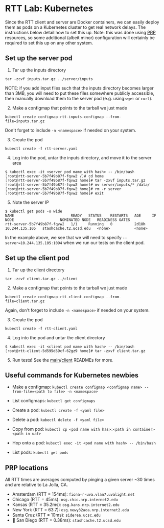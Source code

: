 # RTT Lab: Kubernetes
Since the RTT client and server are Docker containers, we can easily deploy them as pods on a Kubernetes cluster to get real network delays. The instructions below detail how to set this up. Note: this was done using [PRP](https://ucsd-prp.gitlab.io/) resources, so some additional (albeit minor) configuration will certainly be required to set this up on any other system.

## Set up the server pod
1. Tar up the inputs directory
```
tar -zcvf inputs.tar.gz ../server/inputs
```
NOTE: if you add input files such that the inputs directory becomes larger than 3MB, you will need to put these files somewhere publicly accessible, then manually download them to the server pod (e.g. using `wget` or `curl`).

2. Make a configmap that points to the tarball we just made
```
kubectl create configmap rtt-inputs-configmap --from-file=inputs.tar.gz
```
Don't forget to include `-n <namespace>` if needed on your system.

3. Create the pod
```
kubectl create -f rtt-server.yaml
```
4. Log into the pod, untar the inputs directory, and move it to the server area
```
$ kubectl exec -it <server pod name with hash> -- /bin/bash
[root@rtt-server-5b7f49b87f-fqvw2 /]# cd home
[root@rtt-server-5b7f49b87f-fqvw2 home]# tar -zxvf inputs.tar.gz
[root@rtt-server-5b7f49b87f-fqvw2 home]# mv server/inputs/* /data/
[root@rtt-server-5b7f49b87f-fqvw2 home]# rm -r server
[root@rtt-server-5b7f49b87f-fqvw2 home]# exit
```
5. Note the server IP
```
$ kubectl get pods -o wide
NAME                          READY   STATUS    RESTARTS   AGE     IP               NODE                     NOMINATED NODE   READINESS GATES
rtt-server-5b7f49b87f-fqvw2   1/1     Running   0          2d18h   10.244.135.105   stashcache.t2.ucsd.edu   <none>           <none>
```
In the example above, we see that we will need to specify `--server=10.244.135.105:1094` when we run our tests on the client pod.

## Set up the client pod
1. Tar up the client directory
```
tar -zcvf client.tar.gz ../client
```
2. Make a configmap that points to the tarball we just made
```
kubectl create configmap rtt-client-configmap --from-file=client.tar.gz
```
Again, don't forget to include `-n <namespace>` if needed on your system.

3. Create the pod
```
kubectl create -f rtt-client.yaml
```
4. Log into the pod and untar the client directory
```
$ kubectl exec -it <client pod name with hash> -- /bin/bash
[root@rtt-client-5d595d59cf-62gz9 home]# tar -zxvf client.tar.gz
```
5. Run tests! See the [main](https://github.com/jkguiang/rtt-lab/blob/main/README.md)/[client](https://github.com/jkguiang/rtt-lab/blob/main/client/README.md) READMEs for more.

## Useful commands for Kubernetes newbies
- Make a configmap: `kubectl create configmap <configmap name> --from-file=<path to file> -n <namespace>`

- List configmaps: `kubectl get configmaps`

- Create a pod: `kubectl create -f <yaml file>`

- Delete a pod: `kubectl delete -f <yaml file>`

- Copy from pod: `kubectl cp <pod name with has>:<path in container> <path in uaf>`

- Hop onto a pod: `kubectl exec -it <pod name with hash> -- /bin/bash`

- List pods: `kubectl get pods`

## PRP locations
All RTT times are averages computed by pinging a given server ~30 times and are relative to La Jolla, CA.
- Amsterdam (RTT = 154ms): `fiona-r-uva.vlan7.uvalight.net`
- Chicago (RTT = 45ms): `osg.chic.nrp.internet2.edu`
- Kansas (RTT = 35.2ms): `osg.kans.nrp.internet2.edu`
- New York (RTT = 63.7): `osg.newy32aoa.nrp.internet2.edu`
- Santa Cruz (RTT = 10ms): `siderea.ucsc.edu`
- :trident: San Diego (RTT = 0.38ms): `stashcache.t2.ucsd.edu`
